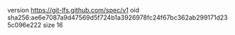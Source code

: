 version https://git-lfs.github.com/spec/v1
oid sha256:ae6e7087a9d47569d5f724b1a3926978fc24f67bc362ab299171d235c096e222
size 16
